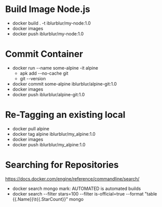 # Build Image Node.js

- docker build . -t iblurblur/my-node:1.0
- docker images
- docker push iblurblur/my-node:1.0

# Commit Container

- docker run --name some-alpine -it alpine
  - apk add --no-cache git
  - git --version
- docker commit some-alpine iblurblur/alpine-git:1.0
- docker images
- docker push iblurblur/alpine-git:1.0

# Re-Tagging an existing local

- docker pull alpine
- docker tag alpine iblurblur/my_alpine:1.0
- docker images
- docker push iblurblur/my_alpine:1.0

# Searching for Repositories

https://docs.docker.com/engine/reference/commandline/search/

- docker search mongo
  mark: AUTOMATED is automated builds
- docker search --filter stars=100 --filter is-official=true --format "table {{.Name}}\t{{.StarCount}}" mongo

